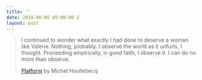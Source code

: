 ```yaml
---
title: ''
date: 2019-06-05 05:00:00 Z
layout: post
---
```


> I continued to wonder what exactly I had done to deserve a woman like Valerie. Nothing, probably. I observe the world as it unfurls, I thought. Proceeding empirically, in good faith, I observe it. I can do no more than observe.
> 
> [Platform](https://www.goodreads.com/book/show/977855.Platform) by Michel Houllebecq

